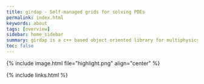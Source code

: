 ```yaml
---
title: girdap - Self-managed grids for solving PDEs
permalink: index.html
keywords: about
tags: [overview]
sidebar: home_sidebar
summary: girdap is a c++ based object oriented library for multiphysics simulations on self-managed grids. 
toc: false
---
```


{% include image.html file="highlight.png" align="center" %}

{% include links.html %}

